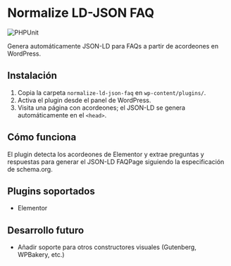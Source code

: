 # Normalize LD-JSON FAQ

![PHPUnit](https://github.com/alejandroariassl/normalize-ld-json-faq/actions/workflows/phpunit.yml/badge.svg)

Genera automáticamente JSON-LD para FAQs a partir de acordeones en WordPress.  

## Instalación

1. Copia la carpeta `normalize-ld-json-faq` en `wp-content/plugins/`.
2. Activa el plugin desde el panel de WordPress.
3. Visita una página con acordeones; el JSON-LD se genera automáticamente en el `<head>`.

## Cómo funciona

El plugin detecta los acordeones de Elementor y extrae preguntas y respuestas para generar el JSON-LD FAQPage siguiendo la especificación de schema.org.

## Plugins soportados

- Elementor

## Desarrollo futuro
 - Añadir soporte para otros constructores visuales (Gutenberg, WPBakery, etc.)
